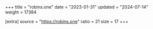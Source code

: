 +++
title = "robins.one"
date = "2023-01-31"
updated = "2024-07-14"
weight = 17384

[extra]
source = "https://robins.one"
ratio = 21
size = 17
+++
